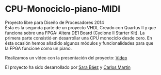 CPU-Monociclo-piano-MIDI
========================

Proyecto libre para Diseño de Procesadores 2014  
Ésta es la segunda parte de un proyecto VHDL Creado con Quartus II y que funciona sobre una FPGA: Altera DE1 Board (Cyclone II Starter Kit). La primera parte consistió en desarrollar una CPU monociclo desde cero. En ésta ocasión hemos añadido algunos módulos y funcionalidades para que la FPGA funcione como un piano.  
   
      
Realizamos un vídeo con la presentación del proyecto:
[Video](https://www.dropbox.com/s/zu324kxx0j3vo2b/Presentacion.wmv)

El proyecto ha sido desarrollado por [Sara Báez](https://github.com/Syrka) y [Carlos Martín](https://github.com/Carlos-MaPe)
